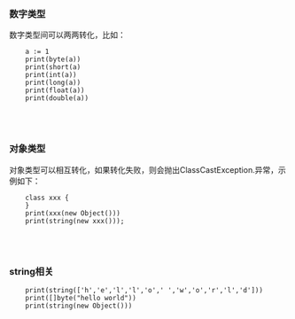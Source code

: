 ### **数字类型**
数字类型间可以两两转化，比如：
~~~
	a := 1
    print(byte(a))
    print(short(a)
    print(int(a))
    print(long(a))
    print(float(a))
    print(double(a))
~~~
<br/><br/>


### **对象类型**

对象类型可以相互转化，如果转化失败，则会抛出ClassCastException.异常，示例如下：

~~~
	class xxx {
    }
    print(xxx(new Object()))
	print(string(new xxx()));   
~~~
<br/><br/>


### **string相关**
~~~
	print(string(['h','e','l','l','o',' ','w','o','r','l','d']))
	print([]byte("hello world"))
    print(string(new Object()))
    
~~~

